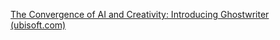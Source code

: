 [The Convergence of AI and Creativity: Introducing Ghostwriter (ubisoft.com)](https://news.ubisoft.com/en-us/article/7Cm07zbBGy4Xml6WgYi25d/the-convergence-of-ai-and-creativity-introducing-ghostwriter?utm_source=narrativ&nrtv_cid=.nrtv_plchldr.)

